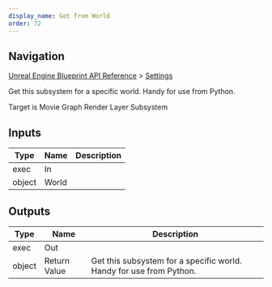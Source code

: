 ```yaml
---
display_name: Get from World
order: 72
---
```

## Navigation

[Unreal Engine Blueprint API Reference](https://dev.epicgames.com/documentation/en-us/unreal-engine/BlueprintAPI) > [Settings](https://dev.epicgames.com/documentation/en-us/unreal-engine/BlueprintAPI/Settings)

Get this subsystem for a specific world. Handy for use from Python.

Target is Movie Graph Render Layer Subsystem

## Inputs

| Type | Name | Description |
| --- | --- | --- |
| exec | In |  |
| object | World |  |

## Outputs

| Type | Name | Description |
| --- | --- | --- |
| exec | Out |  |
| object | Return Value | Get this subsystem for a specific world. Handy for use from Python. |
